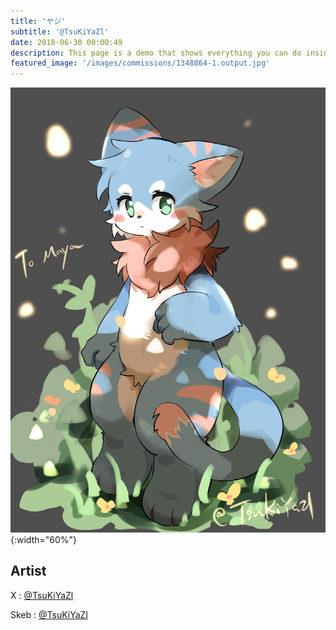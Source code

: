 ```yaml
---
title: 'ヤジ'
subtitle: '@TsuKiYaZl'
date: 2018-06-30 00:00:49
description: This page is a demo that shows everything you can do inside portfolio and blog posts.
featured_image: '/images/commissions/1348864-1.output.jpg'
---
```


![](/images/commissions/1348864-1.output.jpg){:width="60%"}

## Artist

X : [@TsuKiYaZl](https://twitter.com/TsuKiYaZl)

Skeb : [@TsuKiYaZl](https://skeb.jp/@TsuKiYaZl)